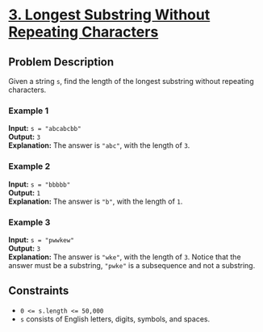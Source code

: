 # [3. Longest Substring Without Repeating Characters](https://leetcode.com/problems/longest-substring-without-repeating-characters/)

## Problem Description

Given a string `s`, find the length of the longest substring without repeating characters.

### Example 1
**Input:** `s = "abcabcbb"`  
**Output:** `3`  
**Explanation:** The answer is `"abc"`, with the length of `3`.

### Example 2
**Input:** `s = "bbbbb"`  
**Output:** `1`  
**Explanation:** The answer is `"b"`, with the length of `1`.

### Example 3
**Input:** `s = "pwwkew"`  
**Output:** `3`  
**Explanation:** The answer is `"wke"`, with the length of `3`. Notice that the answer must be a substring, `"pwke"` is a subsequence and not a substring.

## Constraints
- `0 <= s.length <= 50,000`
- `s` consists of English letters, digits, symbols, and spaces.